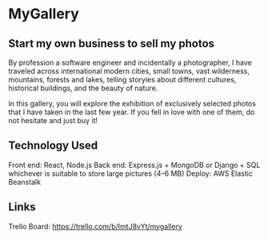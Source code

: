 # MyGallery

## Start my own business to sell my photos
By profession a software engineer and incidentally a photographer, I have traveled across international modern cities, small towns, vast wilderness, mountains, forests and lakes, telling storyies about different cultures, historical buildings, and the beauty of nature.

In this gallery, you will explore the exhibition of exclusively selected photos that I have taken in the last few year. If you fell in love with one of them, do not hesitate and just buy it!

## Technology Used
Front end: React, Node.js
Back end: Express.js + MongoDB or Django + SQL whichever is suitable to store large pictures (4–6 MB) 
Deploy: AWS Elastic Beanstalk

## Links
Trello Board: https://trello.com/b/ImtJ8vYt/mygallery
